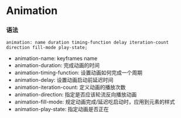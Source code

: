 # Animation

### 语法

`animation: name duration timing-function delay iteration-count direction fill-mode play-state;`

- animation-name: keyframes name
- animation-duration: 完成动画的时间
- animation-timing-function: 设置动画如何完成一个周期
- animation-delay: 设置动画启动前延迟时间
- animation-iteration-count: 定义动画的播放次数
- animation-direction: 指定是否应该轮流反向播放动画
- animation-fill-mode: 规定动画完成/延迟吃启动时，应用到元素的样式
- animation-play-state: 指定动画是否正在